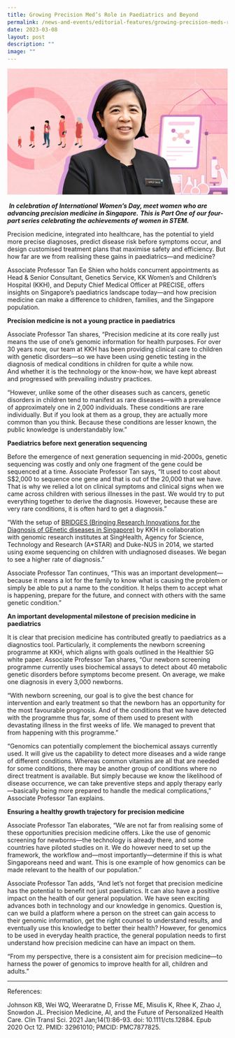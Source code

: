 ```yaml
---
title: Growing Precision Med’s Role in Paediatrics and Beyond
permalink: /news-and-events/editorial-features/growing-precision-meds-role-in-paediatrics-and-beyond/
date: 2023-03-08
layout: post
description: ""
image: ""
---
```

![](/images/Resources/Editorial%20Features/2023/precise-feature-3_1400x800-2-1024x585.jpg)

 **_In celebration of International Women’s Day, meet women who are advancing precision medicine in Singapore._** **_This is Part One of our four-part series celebrating the achievements of women in STEM._**

Precision medicine, integrated into healthcare, has the potential to yield more precise diagnoses, predict disease risk before symptoms occur, and design customised treatment plans that maximise safety and efficiency. But how far are we from realising these gains in paediatrics—and medicine?

Associate Professor Tan Ee Shien who holds concurrent appointments as Head & Senior Consultant, Genetics Service, KK Women’s and Children’s Hospital (KKH), and Deputy Chief Medical Officer at PRECISE, offers insights on Singapore’s paediatrics landscape today—and how precision medicine can make a difference to children, families, and the Singapore population. 

**Precision medicine is not a young practice in paediatrics**

Associate Professor Tan shares, “Precision medicine at its core really just means the use of one’s genomic information for health purposes. For over 30 years now, our team at KKH has been providing clinical care to children with genetic disorders—so we have been using genetic testing in the diagnosis of medical conditions in children for quite a while now. And whether it is the technology or the know-how, we have kept abreast and progressed with prevailing industry practices.

“However, unlike some of the other diseases such as cancers, genetic disorders in children tend to manifest as rare diseases—with a prevalence of approximately one in 2,000 individuals. These conditions are rare individually. But if you look at them as a group, they are actually more common than you think. Because these conditions are lesser known, the public knowledge is understandably low.”

**Paediatrics before next generation sequencing**

Before the emergence of next generation sequencing in mid-2000s, genetic sequencing was costly and only one fragment of the gene could be sequenced at a time. Associate Professor Tan says, “It used to cost about S$2,000 to sequence one gene and that is out of the 20,000 that we have. That is why we relied a lot on clinical symptoms and clinical signs when we came across children with serious illnesses in the past. We would try to put everything together to derive the diagnosis. However, because these are very rare conditions, it is often hard to get a diagnosis.”

“With the setup of [BRIDGES (Bringing Research Innovations for the Diagnosis of GEnetic diseases in Singapore)](https://www.singhealthdukenus.com.sg/acp/paediatrics/clinical-overview-and-objectives) by KKH in collaboration with genomic research institutes at SingHealth, Agency for Science, Technology and Research (A\*STAR) and Duke-NUS in 2014, we started using exome sequencing on children with undiagnosed diseases. We began to see a higher rate of diagnosis.”

Associate Professor Tan continues, “This was an important development—because it means a lot for the family to know what is causing the problem or simply be able to put a name to the condition. It helps them to accept what is happening, prepare for the future, and connect with others with the same genetic condition.”

**An important developmental milestone of precision medicine in paediatrics**

It is clear that precision medicine has contributed greatly to paediatrics as a diagnostics tool. Particularly, it complements the newborn screening programme at KKH, which aligns with goals outlined in the Healthier SG white paper. Associate Professor Tan shares, “Our newborn screening programme currently uses biochemical assays to detect about 40 metabolic genetic disorders before symptoms become present. On average, we make one diagnosis in every 3,000 newborns.

“With newborn screening, our goal is to give the best chance for intervention and early treatment so that the newborn has an opportunity for the most favourable prognosis. And of the conditions that we have detected with the programme thus far, some of them used to present with devastating illness in the first weeks of life. We managed to prevent that from happening with this programme.”

“Genomics can potentially complement the biochemical assays currently used. It will give us the capability to detect more diseases and a wide range of different conditions. Whereas common vitamins are all that are needed for some conditions, there may be another group of conditions where no direct treatment is available. But simply because we know the likelihood of disease occurrence, we can take preventive steps and apply therapy early—basically being more prepared to handle the medical complications,” Associate Professor Tan explains.

**Ensuring a healthy growth trajectory for precision medicine**

Associate Professor Tan elaborates, “We are not far from realising some of these opportunities precision medicine offers. Like the use of genomic screening for newborns—the technology is already there, and some countries have piloted studies on it. We do however need to set up the framework, the workflow and—most importantly—determine if this is what Singaporeans need and want. This is one example of how genomics can be made relevant to the health of our population.”

Associate Professor Tan adds, “And let’s not forget that precision medicine has the potential to benefit not just paediatrics. It can also have a positive impact on the health of our general population. We have seen exciting advances both in technology and our knowledge in genomics. Question is, can we build a platform where a person on the street can gain access to their genomic information, get the right counsel to understand results, and eventually use this knowledge to better their health? However, for genomics to be used in everyday health practice, the general population needs to first understand how precision medicine can have an impact on them.

“From my perspective, there is a consistent aim for precision medicine—to harness the power of genomics to improve health for all, children and adults.”

* * *

References:

Johnson KB, Wei WQ, Weeraratne D, Frisse ME, Misulis K, Rhee K, Zhao J, Snowdon JL. Precision Medicine, AI, and the Future of Personalized Health Care. Clin Transl Sci. 2021 Jan;14(1):86-93. doi: 10.1111/cts.12884. Epub 2020 Oct 12. PMID: 32961010; PMCID: PMC7877825.